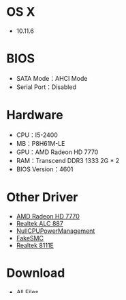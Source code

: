 # OS X
- 10.11.6


# BIOS
- SATA Mode：AHCI Mode
- Serial Port：Disabled


# Hardware
- CPU：I5-2400
- MB：P8H61M-LE
- GPU：AMD Radeon HD 7770
- RAM：Transcend DDR3 1333 2G * 2
- BIOS Version：4601


# Other Driver
* [AMD Radeon HD 7770](https://www.tonymacx86.com/attachments/verde-kext-zip.156820)
* [Realtek ALC 887](https://github.com/toleda/audio_kext_enabler/raw/master/HDAEnabler1.kext.zip)
* [NullCPUPowerManagement](https://www.tonymacx86.com/resources/nullcpupowermanagement.268)
* [FakeSMC](https://www.tonymacx86.com/resources/fakesmc.282)
* [Realtek 8111E](https://bitbucket.org/RehabMan/os-x-realtek-network/downloads/RehabMan-Realtek-Network-v2-2015-1230.zip)


# Download
* [All Files](https://bitbucket.org/ChengYouFang/customac/downloads/B85M-D2V.zip) 